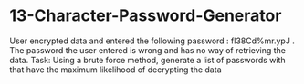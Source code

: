 # 13-Character-Password-Generator
  
User encrypted data and entered the following password : fl38Cd%mr.ypJ .
The password the user entered is wrong and has no way of retrieving the data. 
Task: Using a brute force method, generate a list of passwords with that have the maximum likelihood of decrypting the data


